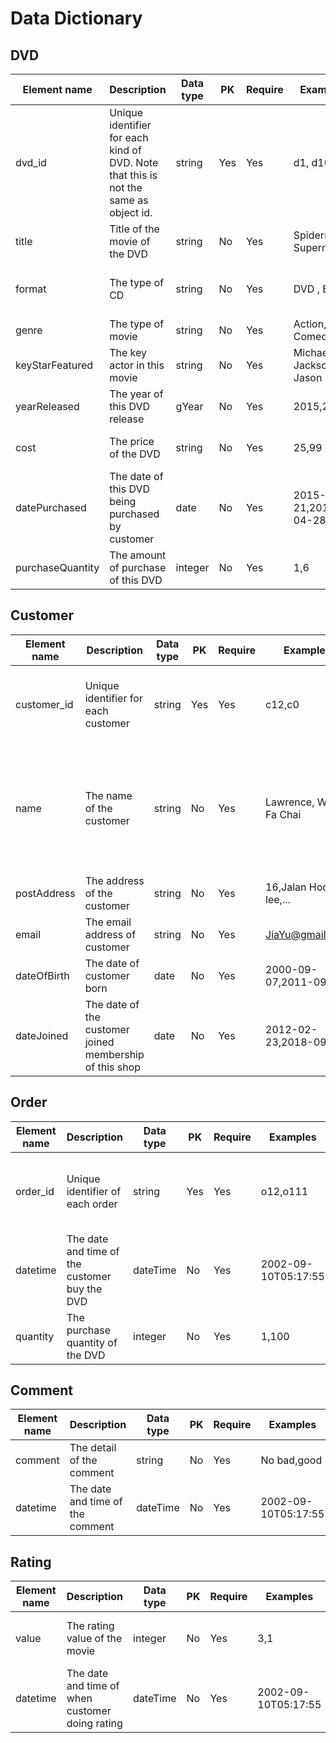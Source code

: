 # Data Dictionary
## DVD
| Element name     | Description                                                                          | Data type | PK  | Require | Examples                | Constraints                                               |
|------------------|--------------------------------------------------------------------------------------|-----------|-----|---------|-------------------------|-----------------------------------------------------------|
| dvd_id           | Unique identifier for each kind of DVD. Note that this is not the same as object id. | string    | Yes | Yes     | d1, d10                 | Must start with small letter 'd' and ends with an integer |
| title            | Title of the movie of the DVD                                                        | string    | No  | Yes     | Spiderman1, Superman    | No                                                        |
| format           | The type of CD                                                                       | string    | No  | Yes     | DVD , Bluray            | Must be DVD or Blueray only                               |
| genre            | The type of movie                                                                    | string    | No  | Yes     | Action, Comedy          | No                                                        |
| keyStarFeatured  | The key actor in this movie                                                          | string    | No  | Yes     | Michael Jackson, Jason  | Must be at least one actor                                |
| yearReleased     | The year of this DVD release                                                         | gYear     | No  | Yes     | 2015,2000               | No                                                        |
| cost             | The price of the DVD                                                                 | string    | No  | Yes     | 25,99                   | The minimum  cost is 1                                    |
| datePurchased    | The date of this DVD being purchased by customer                                     | date      | No  | Yes     | 2015-09-21,2017-04-28   | No                                                        |
| purchaseQuantity | The amount of purchase of this DVD                                                   | integer   | No  | Yes     | 1,6                     | The minimum value is 1                                    |
                                                   


## Customer
| Element name | Description                                             | Data type | PK  | Require | Examples               | Constraints                                                                               |
|--------------|---------------------------------------------------------|-----------|-----|---------|------------------------|-------------------------------------------------------------------------------------------|
| customer_id  | Unique identifier for each customer                     | string    | Yes | Yes     | c12,c0                 | Must start with small letter 'c' and ends with an integer                                 |
| name         | The name of the customer                                | string    | No  | Yes     | Lawrence, Wong Fa Chai | Cannot contain all weird symbol except for this 3 following : Apostrophe, Dash and Period |
| postAddress  | The address of the customer                             | string    | No  | Yes     | 16,Jalan Hock lee,...  | No                                                                                        |
| email        | The email address of customer                           | string    | No  | Yes     | JiaYu@gmail.com        | No                                                                                        |
| dateOfBirth  | The date of customer born                               | date      | No  | Yes     | 2000-09-07,2011-09-11  | No                                                                                        |
| dateJoined   | The date of the customer joined membership of this shop | date      | No  | Yes     | 2012-02-23,2018-09-04  | No                                                                                        |

## Order
| Element name | Description                                   | Data type | PK  | Require | Examples            | Constraints                                               |
|--------------|-----------------------------------------------|-----------|-----|---------|---------------------|-----------------------------------------------------------|
| order_id     | Unique identifier of each order               | string    | Yes | Yes     | o12,o111            | Must start with small letter 'o' and ends with an integer |
| datetime     | The date and time of the customer buy the DVD | dateTime  | No  | Yes     | 2002-09-10T05:17:55 | No                                                        |
| quantity     | The purchase quantity of the DVD              | integer   | No  | Yes     | 1,100               | The minimum value is 1                                    |

## Comment
| Element name | Description                      | Data type | PK | Require | Examples            | Constraints |
|--------------|----------------------------------|-----------|----|---------|---------------------|-------------|
| comment      | The detail of the comment        | string    | No | Yes     | No bad,good         | No          |
| datetime     | The date and time of the comment | dateTime  | No | Yes     | 2002-09-10T05:17:55 | No          |

## Rating
| Element name | Description                                     | Data type | PK | Require | Examples            | Constraints                            |
|--------------|-------------------------------------------------|-----------|----|---------|---------------------|----------------------------------------|
| value        | The rating value of the movie                   | integer   | No | Yes     | 3,1                 | The value of the rating is from 1 to 5 |
| datetime     | The date and time of when customer doing rating | dateTime  | No | Yes     | 2002-09-10T05:17:55 | No                                     |
